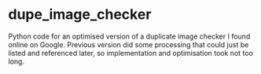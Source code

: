 # dupe_image_checker
Python code for an optimised version of a duplicate image checker I found online on Google. Previous version did some processing that could just be listed and referenced later, so implementation and optimisation took not too long. 
